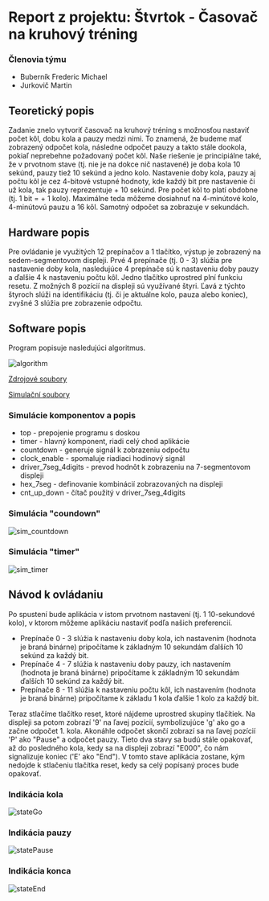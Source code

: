 # Report z projektu: Štvrtok - Časovač na kruhový tréning

### Členovia týmu

* Buberník Frederic Michael
* Jurkovič Martin

## Teoretický popis

Zadanie znelo vytvoriť časovač na kruhový tréning s možnosťou nastaviť počet kôl, dobu kola a pauzy medzi nimi. To znamená, že budeme mať zobrazený odpočet kola, následne odpočet pauzy a takto stále dookola, pokiaľ neprebehne požadovaný počet kôl. Naše riešenie je principiálne také, že v prvotnom stave (tj. nie je na dokce nič nastavené) je doba kola 10 sekúnd, pauzy tiež 10 sekúnd a jedno kolo. Nastavenie doby kola, pauzy aj počtu kôl je cez 4-bitové vstupné hodnoty, kde každý bit pre nastavenie či už kola, tak pauzy reprezentuje + 10 sekúnd. Pre počet kôl to platí obdobne (tj. 1 bit = + 1 kolo). Maximálne teda môžeme dosiahnuť na 4-minútové kolo, 4-minútovú pauzu a 16 kôl. Samotný odpočet sa zobrazuje v sekundách.

## Hardware popis

Pre ovládanie je využitých 12 prepínačov a 1 tlačítko, výstup je zobrazený na sedem-segmentovom displeji. Prvé 4 prepínače (tj. 0 - 3) slúžia pre nastavenie doby kola, nasledujúce 4 prepínače sú k nastaveniu doby pauzy a ďalšie 4 k nastaveniu počtu kôl. Jedno tlačítko uprostred plní funkciu resetu. Z možných 8 pozícií na displeji sú využívané štyri. Ľavá z týchto štyroch slúži na identifikáciu (tj. či je aktuálne kolo, pauza alebo koniec), zvyšné 3 slúžia pre zobrazenie odpočtu.

## Software popis

Program popisuje nasledujúci algoritmus. 

![algorithm](https://user-images.githubusercontent.com/124887713/235354996-87735a50-c633-424f-b25b-b2030cf71e46.png)

[Zdrojové soubory](/project/project/project.srcs/sources_1/new/)

[Simulační soubory](/project/project/project.srcs/sim_1/new/)

### Simulácie komponentov a popis

* top - prepojenie programu s doskou
* timer - hlavný komponent, riadi celý chod aplikácie
* countdown - generuje signál k zobrazeniu odpočtu
* clock_enable - spomaluje riadiaci hodinový signál
* driver_7seg_4digits - prevod hodnôt k zobrazeniu na 7-segmentovom displeji
* hex_7seg - definovanie kombinácií zobrazovaných na displeji
* cnt_up_down - čítač použitý v driver_7seg_4digits

### Simulácia "coundown"
![sim_countdown](https://user-images.githubusercontent.com/124887713/235355070-70a53ec6-58b6-4c51-a804-4d7abf1e630e.png)

### Simulácia "timer"
![sim_timer](https://user-images.githubusercontent.com/124887713/235355094-024ea20a-ada1-455b-9f39-db3b1e3c0c9d.png)

## Návod k ovládaniu

Po spustení bude aplikácia v istom prvotnom nastavení (tj. 1 10-sekundové kolo), v ktorom môžeme aplikáciu nastaviť podľa našich preferencií.
* Prepínače 0 - 3 slúžia k nastaveniu doby kola, ich nastavením (hodnota je braná binárne) pripočítame k základným 10 sekundám ďalších 10 sekúnd za každý bit.
* Prepínače 4 - 7 slúžia k nastaveniu doby pauzy, ich nastavením (hodnota je braná binárne) pripočítame k základným 10 sekundám ďalších 10 sekúnd za každý bit.
* Prepínače 8 - 11 slúžia k nastaveniu počtu kôl, ich nastavením (hodnota je braná binárne) pripočítame k základu 1 kola ďalšie 1 kolo za každý bit.

Teraz stlačíme tlačítko reset, ktoré nájdeme uprostred skupiny tlačítiek. Na displeji sa potom zobrazí '9' na ľavej pozícií, symbolizujúce 'g' ako go a začne odpočet 1. kola. Akonáhle odpočet skončí zobrazí sa na ľavej pozícií 'P' ako "Pause" a odpočet pauzy. Tieto dva stavy sa budú stále opakovať, až do posledného kola, kedy sa na displeji zobrazí "E000", čo nám signalizuje koniec ('E' ako "End"). V tomto stave aplikácia zostane, kým nedojde k stlačeniu tlačítka reset, kedy sa celý popísaný proces bude opakovať.

### Indikácia kola
![stateGo](https://user-images.githubusercontent.com/124887713/235355136-602b12d5-cd53-4581-8b59-45b04dfccd68.jpg)

### Indikácia pauzy
![statePause](https://user-images.githubusercontent.com/124887713/235355140-f7104b71-6624-4140-8f4a-04333a1b0d65.jpg)

### Indikácia konca
![stateEnd](https://user-images.githubusercontent.com/124887713/235355145-76bc6689-42a3-44e5-ac15-0023c8c5805b.jpg)
